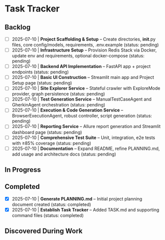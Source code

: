 # Task Tracker

## Backlog
- [ ] 2025-07-10 | **Project Scaffolding & Setup** – Create directories, __init__.py files, core config/models, requirements, .env.example (status: pending)
- [ ] 2025-07-10 | **Infrastructure Setup** – Provision Redis Stack via Docker, update env and requirements, optional docker-compose (status: pending)
- [ ] 2025-07-10 | **Backend API Implementation** – FastAPI app + project endpoints (status: pending)
- [ ] 2025-07-10 | **Basic UI Construction** – Streamlit main app and Project Setup page (status: pending)
- [ ] 2025-07-10 | **Site Explorer Service** – Stateful crawler with ExploreMode provider, graph persistence (status: pending)
- [ ] 2025-07-10 | **Test Generation Service** – ManualTestCaseAgent and GherkinAgent orchestration (status: pending)
- [ ] 2025-07-10 | **Execution & Code Generation Service** – BrowserExecutionAgent, robust controller, script generation (status: pending)
- [ ] 2025-07-10 | **Reporting Service** – Allure report generation and Streamlit dashboard page (status: pending)
- [ ] 2025-07-10 | **Comprehensive Test Suite** – Unit, integration, e2e tests with ≥85% coverage (status: pending)
- [ ] 2025-07-10 | **Documentation** – Expand README, refine PLANNING.md, add usage and architecture docs (status: pending)

## In Progress

## Completed
- [x] 2025-07-10 | **Generate PLANNING.md** – Initial project planning document created (status: completed)
- [x] 2025-07-10 | **Establish Task Tracker** – Added TASK.md and supporting command files (status: completed)

## Discovered During Work 